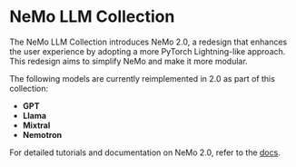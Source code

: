 NeMo LLM Collection
===================

The NeMo LLM Collection introduces NeMo 2.0, a redesign that enhances the user experience by adopting a more PyTorch Lightning-like approach. This redesign aims to simplify NeMo and make it more modular.

The following models are currently reimplemented in 2.0 as part of this collection:
- **GPT**
- **Llama**
- **Mixtral**
- **Nemotron**

For detailed tutorials and documentation on NeMo 2.0, refer to the [docs](https://docs.nvidia.com/nemo-framework/user-guide/latest/nemo-2.0/index.html).
